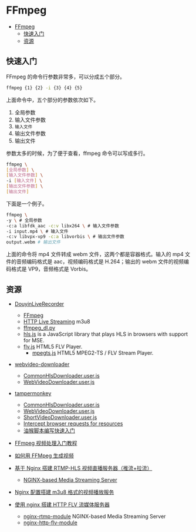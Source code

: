 # FFmpeg

- [FFmpeg](#ffmpeg)
  - [快速入门](#快速入门)
  - [资源](#资源)

## 快速入门

FFmpeg 的命令行参数非常多，可以分成五个部分。

```bash
ffmpeg {1} {2} -i {3} {4} {5}
```

上面命令中，五个部分的参数依次如下。

1. 全局参数
2. 输入文件参数
3. `输入文件`
4. 输出文件参数
5. 输出文件

参数太多的时候，为了便于查看，ffmpeg 命令可以写成多行。

```bash
ffmpeg \
[全局参数] \
[输入文件参数] \
-i [输入文件] \
[输出文件参数] \
[输出文件]
```

下面是一个例子。

```bash
ffmpeg \
-y \ # 全局参数
-c:a libfdk_aac -c:v libx264 \ # 输入文件参数
-i input.mp4 \ # 输入文件
-c:v libvpx-vp9 -c:a libvorbis \ # 输出文件参数
output.webm # 输出文件
```

上面的命令将 mp4 文件转成 webm 文件，这两个都是容器格式。输入的 mp4 文件的音频编码格式是 aac，视频编码格式是 H.264；输出的 webm 文件的视频编码格式是 VP9，音频格式是 Vorbis。

## 资源

- [DouyinLiveRecorder](https://github.com/ihmily/DouyinLiveRecorder)
  - [FFmpeg](https://ffmpeg.org/)
  - [HTTP Live Streaming](https://www.rfc-editor.org/rfc/rfc8216) m3u8
  - [ffmpeg_dl.py](../Python/scripts/ffmpeg_dl.py)
  - [hls.js](https://github.com/video-dev/hls.js) is a JavaScript library that plays HLS in browsers with support for MSE.
  - [flv.js](https://github.com/Bilibili/flv.js) HTML5 FLV Player.
    - [mpegts.js](https://github.com/xqq/mpegts.js) HTML5 MPEG2-TS / FLV Stream Player.
- [webvideo-downloader](https://github.com/jaysonlong/webvideo-downloader)
  - [CommonHlsDownloader.user.js](../UserScript/CommonHlsDownloader.user.js)
  - [WebVideoDownloader.user.js](../UserScript/WebVideoDownloader.user.js)
- [tampermonkey](https://www.tampermonkey.net/)

  - [CommonHlsDownloader.user.js](../UserScript/CommonHlsDownloader.user.js)
  - [WebVideoDownloader.user.js](../UserScript/WebVideoDownloader.user.js)
  - [ShortVideoDownloader.user.js](../UserScript/ShortVideoDownloader.user.js)
  - [Intercept browser requests for resources](https://stackoverflow.com/questions/26516358/intercept-browser-requests-for-resources)
  - [油猴脚本编写快速入门](https://www.cnblogs.com/mq0036/p/17509937.html)

- [FFmpeg 视频处理入门教程](https://ruanyifeng.com/blog/2020/01/ffmpeg.html)
- [如何用 FFMpeg 生成视频](https://zhuanlan.zhihu.com/p/465418866)
- [基于 Nginx 搭建 RTMP-HLS 视频直播服务器（推流+拉流）](https://blog.csdn.net/Harry_z666/article/details/114984077)
  - [NGINX-based Media Streaming Server](https://github.com/arut/nginx-rtmp-module)
- [Nginx 配置搭建 m3u8 格式的视频播放服务](https://www.cnblogs.com/liuyangjava/p/17514580.html)
- [使用 nginx 搭建 HTTP FLV 流媒体服务器](https://blog.csdn.net/water1209/article/details/128708318)
  - [nginx-rtmp-module](https://github.com/arut/nginx-rtmp-module) NGINX-based Media Streaming Server
  - [nginx-http-flv-module](https://github.com/winshining/nginx-http-flv-module)
